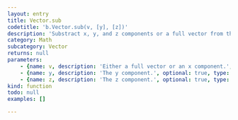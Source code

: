 ```yaml
---
layout: entry
title: Vector.sub
codetitle: 'b.Vector.sub(v, [y], [z])'
description: 'Substract x, y, and z components or a full vector from this vector'
category: Math
subcategory: Vector
returns: null
parameters:
    - {name: v, description: 'Either a full vector or an x component.', optional: false, type: [Vector, Number]}
    - {name: y, description: 'The y component.', optional: true, type: [Number]}
    - {name: z, description: 'The z component.', optional: true, type: [Number]}
kind: function
todo: null
examples: []

---
```

